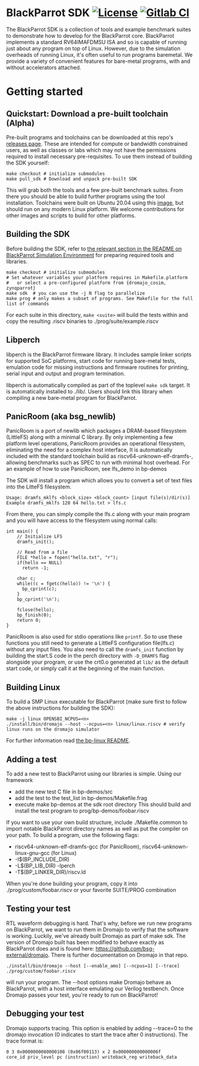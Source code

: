 # BlackParrot SDK [![License](https://img.shields.io/badge/License-BSD%203--Clause-blue.svg)](https://opensource.org/licenses/BSD-3-Clause) [![Gitlab CI](https://gitlab.com/black-parrot/black-parrot/badges/master/pipeline.svg)](https://gitlab.com/black-parrot/black-parrot/pipelines)
The BlackParrot SDK is a collection of tools and example benchmark suites to demonstrate how to
develop for the BlackParrot core. BlackParrot implements a standard RV64IMAFDMSU ISA and so is
capable of running just about any program on top of Linux. However, due to the simulation overheads
of running Linux, it's often useful to run programs baremetal. We provide a variety of convenient
features for bare-metal programs, with and without accelerators attached.

# Getting started

## Quickstart: Download a pre-built toolchain (Alpha)

Pre-built programs and toolchains can be downloaded at this repo's [releases page](https://github.com/black-parrot-sdk/black-parrot-sdk/releases). These are intended for compute or bandwidth constrained users, as well as classes or labs which may not have the permissions required to install necessary pre-requisites. To use them instead of building the SDK yourself:

    make checkout # initialize submodules
    make pull_sdk # Download and unpack pre-built SDK

This will grab both the tools and a few pre-built benchmark suites. From there you should be able to
build further programs using the tool installation. Toolchains were built on Ubuntu 20.04 using this
[image](registry.gitlab.com/dpetrisko/black-parrot-sdk), but should run on any modern Linux
platform. We welcome contributions for other images and scripts to build for other platforms.

## Building the SDK

Before building the SDK, refer to [the relevant section in the README on BlackParrot Simulation Environment](https://github.com/black-parrot/black-parrot-sim#prerequisites) for preparing required tools and libraries.

    make checkout # initialize submodules
    # Set whatever variables your platform requires in Makefile.platform
    #   or select a pre-configured platform from {dromajo_cosim, zynqparrot}
    make sdk  # you can use the -j N flag to parallelize
    make prog # only makes a subset of programs. See Makefile for the full list of commands

For each suite in this directory, `make <suite>` will build the tests within and copy the resulting
.riscv binaries to ./prog/suite/example.riscv

## Libperch
libperch is the BlackParrot firmware library. It includes sample linker scripts for supported SoC
platforms, start code for running bare-metal tests, emulation code for missing instructions and
firmware routines for printing, serial input and output and program termination.

libperch is automatically compiled as part of the toplevel `make sdk` target. It is automatically
installed to ./lib/. Users should link this library when compiling a new bare-metal program for
BlackParrot.

## PanicRoom (aka bsg\_newlib)
PanicRoom is a port of newlib which packages a DRAM-based filesystem (LittleFS) along with a minimal
C library. By only implementing a few platform level operations, PanicRoom provides an operational
filesystem, eliminating the need for a complex host interface, It is automatically included with the
standard toolchain build as riscv64-unknown-elf-dramfs-, allowing benchmarks such as SPEC to run with minimal host overhead. For an example of how to use PanicRoom, see lfs\_demo in bp-demos

The SDK will install a program which allows you to convert a set of text files into the LitteFS
filesystem.

    Usage: dramfs_mklfs <block_size> <block_count> [input file(s)/dir(s)]
    Example dramfs_mklfs 128 64 hello.txt > lfs.c

From there, you can simply compile the lfs.c along with your main program and you will have access
to the filesystem using normal calls:

    int main() {
        // Initialize LFS
        dramfs_init();

        // Read from a file
        FILE *hello = fopen("hello.txt", "r");
        if(hello == NULL)
          return -1;

        char c;
        while((c = fgetc(hello)) != '\n') {
          bp_cprint(c);
        }
        bp_cprint('\n');

        fclose(hello);
        bp_finish(0);
        return 0;
    }

PanicRoom is also used for stdio operations like `printf`. So to use these functions you still need to generate a LittleFS configuration file(lfs.c) without any input files. You also need to call the `dramfs_init` function by building the start.S code in the perch directory with `-D_DRAMFS` flag alongside your program, or use the crt0.o generated at `lib/` as the default start code, or simply call it at the beginning of the main function.

## Building Linux
To build a SMP Linux executable for BlackParrot (make sure first to follow the above instructions for building the SDK):
```
make -j linux OPENSBI_NCPUS=<n>
./install/bin/dromajo --host --ncpus=<n> linux/linux.riscv # verify linux runs on the dromajo simulator
```
For further information read [the bp-linux README](https://github.com/black-parrot-sdk/bp-linux/blob/master/README.md).


## Adding a test
To add a new test to BlackParrot using our libraries is simple. Using our framework
  - add the new test C file in bp-demos/src
  - add the test to the test\_list in bp-demos/Makefile.frag
  - execute make bp-demos at the sdk root directory
This should build and install the test program to prog/bp-demos/foobar.riscv

If you want to use your own build structure, include ./Makefile.common to import notable
BlackParrot directory names as well as put the compiler on your path. To build a program,
use the following flags:
  - riscv64-unknown-elf-dramfs-gcc (for PanicRoom), riscv64-unknown-linux-gnu-gcc (for Linux)
  - -I$(BP\_INCLUDE\_DIR)
  - -L$(BP\_LIB\_DIR) -lperch
  - -T$(BP\_LINKER\_DIR)/riscv.ld

When you're done building your program, copy it into ./prog/custom/foobar.riscv or your favorite
SUITE/PROG combination

## Testing your test
RTL waveform debugging is hard. That's why, before we run new programs on BlackParrot, we want to
run them in Dromajo to verify that the software is working. Luckily, we've already built Dromajo as
part of make sdk. The version of Dromajo built has been modified to behave exactly as BlackParrot does
and is found here: https://github.com/bsg-external/dromajo. There is further documentation on
Dromajo in that repo.

    ./install/bin/dromajo --host [--enable_amo] [--ncpus=1] [--trace] ./prog/custom/foobar.riscv

will run your program. The --host options make Dromajo behave as BlackParrot, with a host interface
emulating our Verilog testbench. Once Dromajo passes your test, you're ready to run on BlackParrot!

## Debugging your test
Dromajo supports tracing. This option is enabled by adding --trace=0 to the dromajo invocation (0 indicates to start the trace after 0 instructions). The trace format is:

    0 3 0x0000000080000108 (0x06f00113) x 2 0x000000000000006f
    core_id priv_level pc (instruction) writeback_reg writeback_data
